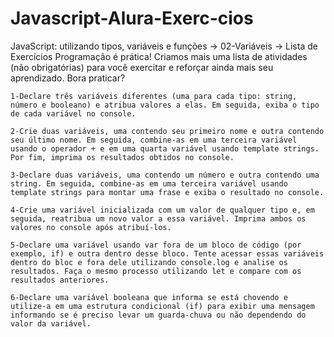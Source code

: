 # Javascript-Alura-Exerc-cios
JavaScript: utilizando tipos, variáveis e funções -> 02-Variáveis -> Lista de Exercícios
Programação é prática! Criamos mais uma lista de atividades (não obrigatórias) para você exercitar e reforçar ainda mais seu aprendizado. Bora praticar?

    1-Declare três variáveis diferentes (uma para cada tipo: string, número e booleano) e atribua valores a elas. Em seguida, exiba o tipo de cada variável no console.

    2-Crie duas variáveis, uma contendo seu primeiro nome e outra contendo seu último nome. Em seguida, combine-as em uma terceira variável usando o operador + e em uma quarta variável usando template strings. Por fim, imprima os resultados obtidos no console.

    3-Declare duas variáveis, uma contendo um número e outra contendo uma string. Em seguida, combine-as em uma terceira variável usando template strings para montar uma frase e exiba o resultado no console.

    4-Crie uma variável inicializada com um valor de qualquer tipo e, em seguida, reatribua um novo valor a essa variável. Imprima ambos os valores no console após atribuí-los.

    5-Declare uma variável usando var fora de um bloco de código (por exemplo, if) e outra dentro desse bloco. Tente acessar essas variáveis dentro do bloc e fora dele utilizando console.log e analise os resultados. Faça o mesmo processo utilizando let e compare com os resultados anteriores.

    6-Declare uma variável booleana que informa se está chovendo e utilize-a em uma estrutura condicional (if) para exibir uma mensagem informando se é preciso levar um guarda-chuva ou não dependendo do valor da variável.
